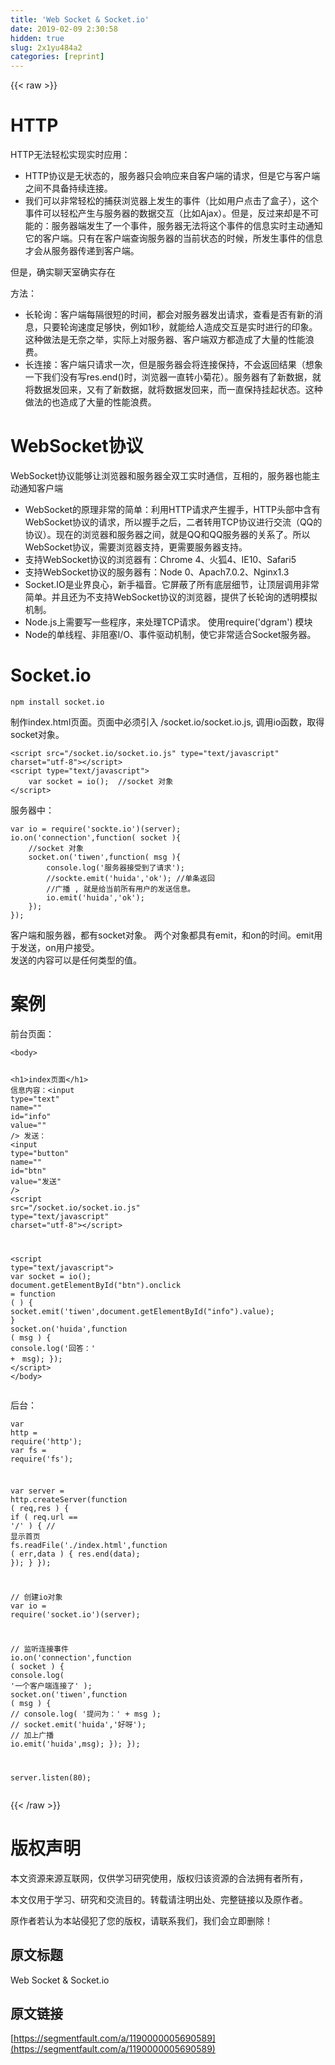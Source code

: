 ```yaml
---
title: 'Web Socket & Socket.io' 
date: 2019-02-09 2:30:58
hidden: true
slug: 2x1yu484a2
categories: [reprint]
---
```


{{< raw >}}

                    
<h1 id="articleHeader0">HTTP</h1>
<p>HTTP无法轻松实现实时应用：</p>
<ul>
<li>HTTP协议是无状态的，服务器只会响应来自客户端的请求，但是它与客户端之间不具备持续连接。</li>
<li>我们可以非常轻松的捕获浏览器上发生的事件（比如用户点击了盒子），这个事件可以轻松产生与服务器的数据交互（比如Ajax）。但是，反过来却是不可能的：服务器端发生了一个事件，服务器无法将这个事件的信息实时主动通知它的客户端。只有在客户端查询服务器的当前状态的时候，所发生事件的信息才会从服务器传递到客户端。</li>
</ul>
<p>但是，确实聊天室确实存在</p>
<p>方法：</p>
<ul>
<li>长轮询：客户端每隔很短的时间，都会对服务器发出请求，查看是否有新的消息，只要轮询速度足够快，例如1秒，就能给人造成交互是实时进行的印象。这种做法是无奈之举，实际上对服务器、客户端双方都造成了大量的性能浪费。</li>
<li>长连接：客户端只请求一次，但是服务器会将连接保持，不会返回结果（想象一下我们没有写res.end()时，浏览器一直转小菊花）。服务器有了新数据，就将数据发回来，又有了新数据，就将数据发回来，而一直保持挂起状态。这种做法的也造成了大量的性能浪费。</li>
</ul>
<h1 id="articleHeader1">WebSocket协议</h1>
<p>WebSocket协议能够让浏览器和服务器全双工实时通信，互相的，服务器也能主动通知客户端</p>
<ul>
<li>WebSocket的原理非常的简单：利用HTTP请求产生握手，HTTP头部中含有WebSocket协议的请求，所以握手之后，二者转用TCP协议进行交流（QQ的协议）。现在的浏览器和服务器之间，就是QQ和QQ服务器的关系了。所以WebSocket协议，需要浏览器支持，更需要服务器支持。</li>
<li>支持WebSocket协议的浏览器有：Chrome 4、火狐4、IE10、Safari5</li>
<li>支持WebSocket协议的服务器有：Node 0、Apach7.0.2、Nginx1.3</li>
<li>Socket.IO是业界良心，新手福音。它屏蔽了所有底层细节，让顶层调用非常简单。并且还为不支持WebSocket协议的浏览器，提供了长轮询的透明模拟机制。</li>
<li>Node.js上需要写一些程序，来处理TCP请求。 使用require('dgram') 模块</li>
<li>Node的单线程、非阻塞I/O、事件驱动机制，使它非常适合Socket服务器。</li>
</ul>
<h1 id="articleHeader2">Socket.io</h1>
<div class="widget-codetool" style="display:none;">
      <div class="widget-codetool--inner">
      <span class="selectCode code-tool" data-toggle="tooltip" data-placement="top" title="" data-original-title="全选"></span>
      <span type="button" class="copyCode code-tool" data-toggle="tooltip" data-placement="top" data-clipboard-text="npm install socket.io" title="" data-original-title="复制"></span>
      <span type="button" class="saveToNote code-tool" data-toggle="tooltip" data-placement="top" title="" data-original-title="放进笔记"></span>
      </div>
      </div><pre class="hljs cmake"><code style="word-break: break-word; white-space: initial;">npm <span class="hljs-keyword">install</span> socket.io</code></pre>
<p>制作index.html页面。页面中必须引入 /socket.io/socket.io.js, 调用io函数，取得socket对象。</p>
<div class="widget-codetool" style="display:none;">
      <div class="widget-codetool--inner">
      <span class="selectCode code-tool" data-toggle="tooltip" data-placement="top" title="" data-original-title="全选"></span>
      <span type="button" class="copyCode code-tool" data-toggle="tooltip" data-placement="top" data-clipboard-text="<script src=&quot;/socket.io/socket.io.js&quot; type=&quot;text/javascript&quot; charset=&quot;utf-8&quot;></script>
<script type=&quot;text/javascript&quot;>
    var socket = io();  //socket 对象
</script>" title="" data-original-title="复制"></span>
      <span type="button" class="saveToNote code-tool" data-toggle="tooltip" data-placement="top" title="" data-original-title="放进笔记"></span>
      </div>
      </div><pre class="hljs xml"><code><span class="hljs-tag">&lt;<span class="hljs-name">script</span> <span class="hljs-attr">src</span>=<span class="hljs-string">"/socket.io/socket.io.js"</span> <span class="hljs-attr">type</span>=<span class="hljs-string">"text/javascript"</span> <span class="hljs-attr">charset</span>=<span class="hljs-string">"utf-8"</span>&gt;</span><span class="undefined"></span><span class="hljs-tag">&lt;/<span class="hljs-name">script</span>&gt;</span>
<span class="hljs-tag">&lt;<span class="hljs-name">script</span> <span class="hljs-attr">type</span>=<span class="hljs-string">"text/javascript"</span>&gt;</span><span class="actionscript">
    <span class="hljs-keyword">var</span> socket = io();  <span class="hljs-comment">//socket 对象</span>
</span><span class="hljs-tag">&lt;/<span class="hljs-name">script</span>&gt;</span></code></pre>
<p>服务器中：</p>
<div class="widget-codetool" style="display:none;">
      <div class="widget-codetool--inner">
      <span class="selectCode code-tool" data-toggle="tooltip" data-placement="top" title="" data-original-title="全选"></span>
      <span type="button" class="copyCode code-tool" data-toggle="tooltip" data-placement="top" data-clipboard-text="var io = require('sockte.io')(server);
io.on('connection',function( socket ){
    //socket 对象
    socket.on('tiwen',function( msg ){
        console.log('服务器接受到了请求');
        //sockte.emit('huida','ok'); //单条返回
        //广播 , 就是给当前所有用户的发送信息。
        io.emit('huida','ok');
    });
});" title="" data-original-title="复制"></span>
      <span type="button" class="saveToNote code-tool" data-toggle="tooltip" data-placement="top" title="" data-original-title="放进笔记"></span>
      </div>
      </div><pre class="hljs javascript"><code><span class="hljs-keyword">var</span> io = <span class="hljs-built_in">require</span>(<span class="hljs-string">'sockte.io'</span>)(server);
io.on(<span class="hljs-string">'connection'</span>,<span class="hljs-function"><span class="hljs-keyword">function</span>(<span class="hljs-params"> socket </span>)</span>{
    <span class="hljs-comment">//socket 对象</span>
    socket.on(<span class="hljs-string">'tiwen'</span>,<span class="hljs-function"><span class="hljs-keyword">function</span>(<span class="hljs-params"> msg </span>)</span>{
        <span class="hljs-built_in">console</span>.log(<span class="hljs-string">'服务器接受到了请求'</span>);
        <span class="hljs-comment">//sockte.emit('huida','ok'); //单条返回</span>
        <span class="hljs-comment">//广播 , 就是给当前所有用户的发送信息。</span>
        io.emit(<span class="hljs-string">'huida'</span>,<span class="hljs-string">'ok'</span>);
    });
});</code></pre>
<p>客户端和服务器，都有socket对象。 两个对象都具有emit，和on的时间。emit用于发送，on用户接受。    <br>发送的内容可以是任何类型的值。</p>
<h1 id="articleHeader3">案例</h1>
<p>前台页面：</p>
<div class="widget-codetool" style="display:none;">
      <div class="widget-codetool--inner">
      <span class="selectCode code-tool" data-toggle="tooltip" data-placement="top" title="" data-original-title="全选"></span>
      <span type="button" class="copyCode code-tool" data-toggle="tooltip" data-placement="top" data-clipboard-text="<body>

<h1>index页面</h1>
信息内容：<input type=&quot;text&quot; name=&quot;&quot; id=&quot;info&quot; value=&quot;&quot; />
发送： <input type=&quot;button&quot; name=&quot;&quot; id=&quot;btn&quot; value=&quot;发送&quot; />
<script src=&quot;/socket.io/socket.io.js&quot; type=&quot;text/javascript&quot; charset=&quot;utf-8&quot;></script>

<script type=&quot;text/javascript&quot;>
  var socket = io();
  document.getElementById(&quot;btn&quot;).onclick = function (  ) {
    socket.emit('tiwen',document.getElementById(&quot;info&quot;).value);
  }
  socket.on('huida',function ( msg ) {
    console.log('回答：' +　msg);
  });
</script>
</body>" title="" data-original-title="复制"></span>
      <span type="button" class="saveToNote code-tool" data-toggle="tooltip" data-placement="top" title="" data-original-title="放进笔记"></span>
      </div>
      </div><pre class="hljs xml"><code><span class="hljs-tag">&lt;<span class="hljs-name">body</span>&gt;</span>

<span class="hljs-tag">&lt;<span class="hljs-name">h1</span>&gt;</span>index页面<span class="hljs-tag">&lt;/<span class="hljs-name">h1</span>&gt;</span>
信息内容：<span class="hljs-tag">&lt;<span class="hljs-name">input</span> <span class="hljs-attr">type</span>=<span class="hljs-string">"text"</span> <span class="hljs-attr">name</span>=<span class="hljs-string">""</span> <span class="hljs-attr">id</span>=<span class="hljs-string">"info"</span> <span class="hljs-attr">value</span>=<span class="hljs-string">""</span> /&gt;</span>
发送： <span class="hljs-tag">&lt;<span class="hljs-name">input</span> <span class="hljs-attr">type</span>=<span class="hljs-string">"button"</span> <span class="hljs-attr">name</span>=<span class="hljs-string">""</span> <span class="hljs-attr">id</span>=<span class="hljs-string">"btn"</span> <span class="hljs-attr">value</span>=<span class="hljs-string">"发送"</span> /&gt;</span>
<span class="hljs-tag">&lt;<span class="hljs-name">script</span> <span class="hljs-attr">src</span>=<span class="hljs-string">"/socket.io/socket.io.js"</span> <span class="hljs-attr">type</span>=<span class="hljs-string">"text/javascript"</span> <span class="hljs-attr">charset</span>=<span class="hljs-string">"utf-8"</span>&gt;</span><span class="undefined"></span><span class="hljs-tag">&lt;/<span class="hljs-name">script</span>&gt;</span>

<span class="hljs-tag">&lt;<span class="hljs-name">script</span> <span class="hljs-attr">type</span>=<span class="hljs-string">"text/javascript"</span>&gt;</span><span class="javascript">
  <span class="hljs-keyword">var</span> socket = io();
  <span class="hljs-built_in">document</span>.getElementById(<span class="hljs-string">"btn"</span>).onclick = <span class="hljs-function"><span class="hljs-keyword">function</span> (<span class="hljs-params">  </span>) </span>{
    socket.emit(<span class="hljs-string">'tiwen'</span>,<span class="hljs-built_in">document</span>.getElementById(<span class="hljs-string">"info"</span>).value);
  }
  socket.on(<span class="hljs-string">'huida'</span>,<span class="hljs-function"><span class="hljs-keyword">function</span> (<span class="hljs-params"> msg </span>) </span>{
    <span class="hljs-built_in">console</span>.log(<span class="hljs-string">'回答：'</span> +　msg);
  });
</span><span class="hljs-tag">&lt;/<span class="hljs-name">script</span>&gt;</span>
<span class="hljs-tag">&lt;/<span class="hljs-name">body</span>&gt;</span></code></pre>
<p>后台：</p>
<div class="widget-codetool" style="display:none;">
      <div class="widget-codetool--inner">
      <span class="selectCode code-tool" data-toggle="tooltip" data-placement="top" title="" data-original-title="全选"></span>
      <span type="button" class="copyCode code-tool" data-toggle="tooltip" data-placement="top" data-clipboard-text="var http = require('http');
var fs = require('fs');

var server = http.createServer(function ( req,res ) {
  if (  req.url == '/' ) {
    // 显示首页
    fs.readFile('./index.html',function ( err,data ) {
      res.end(data);
    });
  }
});


// 创建io对象
var io = require('socket.io')(server);

// 监听连接事件
io.on('connection',function ( socket ) {
  console.log( '一个客户端连接了' );
  socket.on('tiwen',function ( msg ) {
        // console.log( '提问为：' + msg );
        // socket.emit('huida','好呀');
    // 加上广播
    io.emit('huida',msg);
  });
});

server.listen(80);" title="" data-original-title="复制"></span>
      <span type="button" class="saveToNote code-tool" data-toggle="tooltip" data-placement="top" title="" data-original-title="放进笔记"></span>
      </div>
      </div><pre class="hljs javascript"><code><span class="hljs-keyword">var</span> http = <span class="hljs-built_in">require</span>(<span class="hljs-string">'http'</span>);
<span class="hljs-keyword">var</span> fs = <span class="hljs-built_in">require</span>(<span class="hljs-string">'fs'</span>);

<span class="hljs-keyword">var</span> server = http.createServer(<span class="hljs-function"><span class="hljs-keyword">function</span> (<span class="hljs-params"> req,res </span>) </span>{
  <span class="hljs-keyword">if</span> (  req.url == <span class="hljs-string">'/'</span> ) {
    <span class="hljs-comment">// 显示首页</span>
    fs.readFile(<span class="hljs-string">'./index.html'</span>,<span class="hljs-function"><span class="hljs-keyword">function</span> (<span class="hljs-params"> err,data </span>) </span>{
      res.end(data);
    });
  }
});


<span class="hljs-comment">// 创建io对象</span>
<span class="hljs-keyword">var</span> io = <span class="hljs-built_in">require</span>(<span class="hljs-string">'socket.io'</span>)(server);

<span class="hljs-comment">// 监听连接事件</span>
io.on(<span class="hljs-string">'connection'</span>,<span class="hljs-function"><span class="hljs-keyword">function</span> (<span class="hljs-params"> socket </span>) </span>{
  <span class="hljs-built_in">console</span>.log( <span class="hljs-string">'一个客户端连接了'</span> );
  socket.on(<span class="hljs-string">'tiwen'</span>,<span class="hljs-function"><span class="hljs-keyword">function</span> (<span class="hljs-params"> msg </span>) </span>{
        <span class="hljs-comment">// console.log( '提问为：' + msg );</span>
        <span class="hljs-comment">// socket.emit('huida','好呀');</span>
    <span class="hljs-comment">// 加上广播</span>
    io.emit(<span class="hljs-string">'huida'</span>,msg);
  });
});

server.listen(<span class="hljs-number">80</span>);</code></pre>

                
{{< /raw >}}

# 版权声明
本文资源来源互联网，仅供学习研究使用，版权归该资源的合法拥有者所有，

本文仅用于学习、研究和交流目的。转载请注明出处、完整链接以及原作者。

原作者若认为本站侵犯了您的版权，请联系我们，我们会立即删除！

## 原文标题
Web Socket & Socket.io

## 原文链接
[https://segmentfault.com/a/1190000005690589](https://segmentfault.com/a/1190000005690589)

